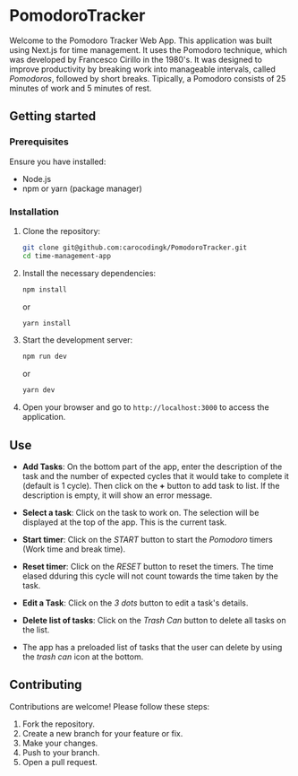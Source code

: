 # PomodoroTracker

Welcome to the Pomodoro Tracker Web App. This application was built using Next.js for time management. It uses the Pomodoro technique, which was developed by Francesco Cirillo in the 1980's. It was designed to improve productivity by breaking work into manageable intervals, called *Pomodoros*, followed by short breaks. Tipically, a Pomodoro consists of 25 minutes of work and 5 minutes of rest. 

## Getting started

### Prerequisites

Ensure you have installed:
- Node.js
- npm or yarn (package manager)

### Installation

1. Clone the repository:
   ```bash
   git clone git@github.com:carocodingk/PomodoroTracker.git
   cd time-management-app
   ```

2. Install the necessary dependencies:

   ```bash
   npm install
   ```

   or

   ```bash
   yarn install
   ```

3. Start the development server:

   ```bash
   npm run dev
   ```

   or

   ```bash
   yarn dev
   ```

4. Open your browser and go to `http://localhost:3000` to access the application.


## Use
- **Add Tasks**: On the bottom part of the app, enter the description of the task and the number of expected cycles that it would take to complete it (default is 1 cycle). Then click on the **+** button to add task to list. If the description is empty, it will show an error message.

- **Select a task**: Click on the task to work on. The selection will be displayed at the top of the app. This is the current task. 

- **Start timer**: Click on the *START* button to start the *Pomodoro* timers (Work time and break time).

- **Reset timer**: Click on the *RESET* button to reset the timers. The time elased dduring this cycle will not count towards the time taken by the task.  

- **Edit a Task**: Click on the *3 dots* button to edit a task's details.

- **Delete list of tasks**: Click on the *Trash Can* button to delete all tasks on the list. 

- The app has a preloaded list of tasks that the user can delete by using the *trash can* icon at the bottom.

## Contributing

Contributions are welcome! Please follow these steps:

1. Fork the repository.
2. Create a new branch for your feature or fix.
3. Make your changes.
4. Push to your branch.
5. Open a pull request.